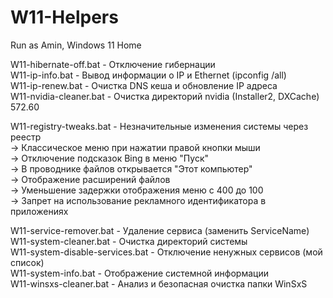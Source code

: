 # W11-Helpers

Run as Amin, Windows 11 Home

W11-hibernate-off.bat - Отключение гибернации\
W11-ip-info.bat - Вывод информации о IP и Ethernet (ipconfig /all)\
W11-ip-renew.bat - Очистка DNS кеша и обновление IP адреса\
W11-nvidia-cleaner.bat - Очистка директорий nvidia (Installer2, DXCache) 572.60

W11-registry-tweaks.bat - Незначительные изменения системы через реестр\
-> Классическое меню при нажатии правой кнопки мыши\
-> Отключение подсказок Bing в меню "Пуск"\
-> В проводнике файлов открывается "Этот компьютер"\
-> Отображение расширений файлов\
-> Уменьшение задержки отображения меню с 400 до 100\
-> Запрет на использование рекламного идентификатора в приложениях

W11-service-remover.bat - Удаление сервиса (заменить ServiceName)\
W11-system-cleaner.bat - Очистка директорий системы\
W11-system-disable-services.bat - Отключение ненужных сервисов (мой список)\
W11-system-info.bat - Отображение системной информации\
W11-winsxs-cleaner.bat - Анализ и безопасная очистка папки WinSxS